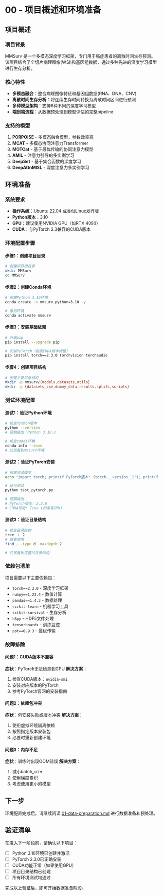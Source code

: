 # 00 - 项目概述和环境准备

## 项目概述

### 项目背景
MMSurv 是一个多模态深度学习框架，专门用于癌症患者的离散时间生存预测。该项目结合了全切片病理图像(WSI)和基因组数据，通过多种先进的深度学习模型进行生存分析。

### 核心特性
- **多模态融合**：整合病理图像特征和基因组数据(RNA、DNA、CNV)
- **离散时间生存分析**：将连续生存时间转换为离散时间区间进行预测
- **多种模型架构**：支持6种不同的深度学习模型
- **端到端流程**：从数据预处理到模型评估的完整pipeline

### 支持的模型
1. **PORPOISE** - 多模态融合模型，参数效率高
2. **MCAT** - 多模态协同注意力Transformer
3. **MOTCat** - 基于最优传输的协同注意力模型
4. **AMIL** - 注意力引导的多实例学习
5. **DeepSet** - 基于集合函数的深度学习
6. **DeepAttnMISL** - 深度注意力多实例学习

## 环境准备

### 系统要求
- **操作系统**：Ubuntu 22.04 或类似Linux发行版
- **Python版本**：3.10
- **GPU**：建议使用NVIDIA GPU（如RTX 4090）
- **CUDA**：与PyTorch 2.3兼容的CUDA版本

### 环境配置步骤

#### 步骤1：创建项目目录
```bash
# 创建项目根目录
mkdir MMSurv
cd MMSurv
```

#### 步骤2：创建Conda环境
```bash
# 创建Python 3.10环境
conda create -n mmsurv python=3.10 -y

# 激活环境
conda activate mmsurv
```

#### 步骤3：安装基础依赖
```bash
# 升级pip
pip install --upgrade pip

# 安装PyTorch（根据CUDA版本调整）
pip install torch==2.3.0 torchvision torchaudio
```

#### 步骤4：创建项目结构
```bash
# 创建主要目录结构
mkdir -p mmsurv/{models,datasets,utils}
mkdir -p {datasets_csv,dummy_data,results,splits,scripts}
```

### 测试环境配置

#### 测试1：验证Python环境
```bash
# 检查Python版本
python --version
# 预期输出：Python 3.10.x

# 检查conda环境
conda info --envs
# 应该看到mmsurv环境
```

#### 测试2：验证PyTorch安装
```bash
# 创建测试脚本
echo "import torch; print(f'PyTorch版本: {torch.__version__}'); print(f'CUDA可用: {torch.cuda.is_available()}')" > test_pytorch.py

# 运行测试
python test_pytorch.py

# 预期输出：
# PyTorch版本: 2.3.0
# CUDA可用: True (如果有GPU)
```

#### 测试3：验证目录结构
```bash
# 检查目录结构
tree -L 2
# 或者使用
find . -type d -maxdepth 2

# 应该看到完整的目录结构
```

### 依赖包清单

项目需要以下主要依赖包：
- `torch==2.3.0` - 深度学习框架
- `numpy==1.23.4` - 数值计算
- `pandas==1.4.3` - 数据处理
- `scikit-learn` - 机器学习工具
- `scikit-survival` - 生存分析
- `h5py` - HDF5文件处理
- `tensorboardx` - 训练监控
- `pot==0.9.3` - 最优传输

### 故障排除

#### 问题1：CUDA版本不兼容
**症状**：PyTorch无法检测到GPU
**解决方案**：
1. 检查CUDA版本：`nvidia-smi`
2. 安装对应版本的PyTorch
3. 参考PyTorch官网的安装指南

#### 问题2：依赖包冲突
**症状**：包安装失败或版本冲突
**解决方案**：
1. 使用虚拟环境隔离依赖
2. 按照指定版本安装包
3. 必要时重新创建环境

#### 问题3：内存不足
**症状**：训练时出现OOM错误
**解决方案**：
1. 减小batch_size
2. 使用梯度累积
3. 考虑使用更小的模型

## 下一步

环境配置完成后，请继续阅读 [01-data-preparation.md](./01-data-preparation.md) 进行数据准备和预处理。

## 验证清单

在进入下一阶段前，请确认以下项目：

- [ ] Python 3.10环境已创建并激活
- [ ] PyTorch 2.3.0已正确安装
- [ ] CUDA功能正常（如果使用GPU）
- [ ] 项目目录结构已创建
- [ ] 所有环境测试均通过

完成以上验证后，即可开始数据准备阶段。